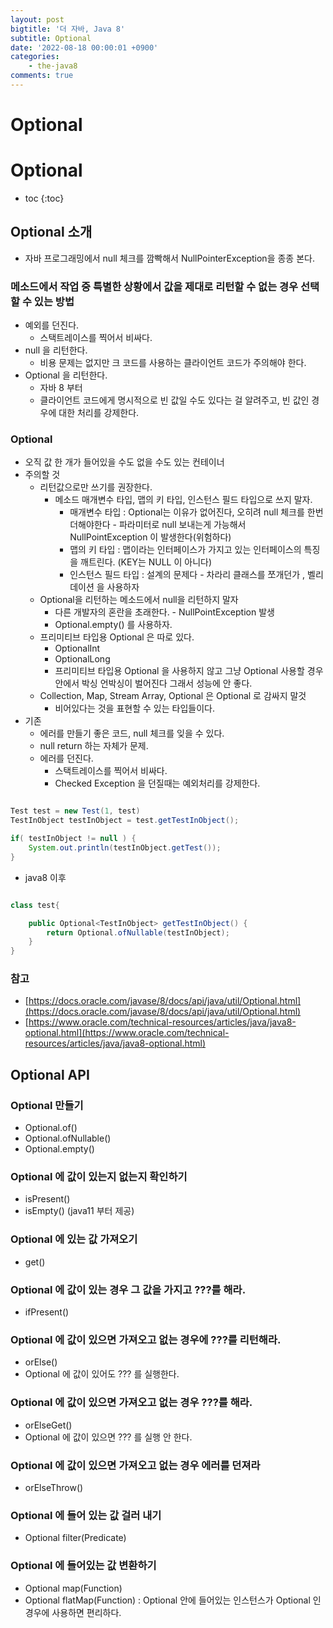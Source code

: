 ```yaml
---
layout: post
bigtitle: '더 자바, Java 8'
subtitle: Optional
date: '2022-08-18 00:00:01 +0900'
categories:
    - the-java8
comments: true
---
```


# Optional

# Optional
* toc
{:toc}


## Optional 소개
+ 자바 프로그래밍에서 null 체크를 깜빡해서 NullPointerException을 종종 본다.

### 메소드에서 작업 중 특별한 상황에서 값을 제대로 리턴할 수 없는 경우 선택할 수 있는 방법
+ 예외를 던진다.
  + 스택트레이스를 찍어서 비싸다.
+ null 을 리턴한다.
  + 비용 문제는 없지만 크 코드를 사용하는 클라이언트 코드가 주의해야 한다.
+ Optional 을 리턴한다.
  + 자바 8 부터
  + 클라이언트 코드에게 명시적으로 빈 값일 수도 있다는 걸 알려주고, 빈 값인 경우에 대한 처리를 강제한다.

### Optional
+ 오직 값 한 개가 들어있을 수도 없을 수도 있는 컨테이너
+ 주의할 것
  + 리턴값으로만 쓰기를 권장한다.
    + 메소드 매개변수 타입, 맵의 키 타입, 인스턴스 필드 타입으로 쓰지 말자.
      + 매개변수 타입 : Optional는 이유가 없어진다, 오히려 null 체크를 한번 더해야한다 - 파라미터로 null 보내는게 가능해서 NullPointException 이 발생한다(위험하다)
      + 맵의 키 타입 : 맵이라는 인터페이스가 가지고 있는 인터페이스의 특징을 깨트린다. (KEY는 NULL 이 아니다)
      + 인스턴스 필드 타입 : 설계의 문제다 - 차라리 클래스를 쪼개던가 , 벨리데이션 을 사용하자
  + Optional을 리턴하는 메소드에서 null을 리턴하지 말자
    + 다른 개발자의 혼란을 초래한다. - NullPointException 발생
    + Optional.empty() 를 사용하자.
  + 프리미티브 타입용 Optional 은 따로 있다.
    + OptionalInt
    + OptionalLong
    + 프리미티브 타입용 Optional 을 사용하지 않고 그냥 Optional 사용할 경우 안에서 박싱 언박싱이 벌어진다 그래서 성능에 안 좋다.
  + Collection, Map, Stream Array, Optional 은 Optional 로 감싸지 말것
    + 비어있다는 것을 표현할 수 있는 타입들이다.
+ 기존
  + 에러를 만들기 좋은 코드, null 체크를 잊을 수 있다.
  + null return 하는 자체가 문제.
  + 에러를 던진다.
    + 스택트레이스를 찍어서 비싸다.
    + Checked Exception 을 던질때는 예외처리를 강제한다. 

~~~java

Test test = new Test(1, test)
TestInObject testInObject = test.getTestInObject();

if( testInObject != null ) {
    System.out.println(testInObject.getTest());
}

~~~

+ java8 이후 

~~~java

class test{

    public Optional<TestInObject> getTestInObject() {
        return Optional.ofNullable(testInObject);
    }
}

~~~

### 참고
+ [https://docs.oracle.com/javase/8/docs/api/java/util/Optional.html](https://docs.oracle.com/javase/8/docs/api/java/util/Optional.html)
+ [https://www.oracle.com/technical-resources/articles/java/java8-optional.html](https://www.oracle.com/technical-resources/articles/java/java8-optional.html)

## Optional API

### Optional 만들기
+ Optional.of()
+ Optional.ofNullable()
+ Optional.empty()

### Optional 에 값이 있는지 없는지 확인하기
+ isPresent()
+ isEmpty() (java11 부터 제공)

### Optional 에 있는 값 가져오기
+ get()

### Optional 에 값이 있는 경우 그 값을 가지고 ???를 해라.
+ ifPresent()

### Optional 에 값이 있으면 가져오고 없는 경우에 ???를 리턴해라.
+ orElse()
+ Optional 에 값이 있어도 ??? 를 실행한다.

### Optional 에 값이 있으면 가져오고 없는 경우 ???를 해라.
+ orElseGet()
+ Optional 에 값이 있으면 ??? 를 실행 안 한다.

### Optional 에 값이 있으면 가져오고 없는 경우 에러를 던져라
+ orElseThrow()

### Optional 에 들어 있는 값 걸러 내기
+ Optional filter(Predicate)

### Optional 에 들어있는 값 변환하기
+ Optional map(Function)
+ Optional flatMap(Function) : Optional 안에 들어있는 인스턴스가 Optional 인 경우에 사용하면 편리하다.
